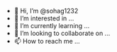 - 👋 Hi, I’m @sohag1232
- 👀 I’m interested in ...
- 🌱 I’m currently learning ...
- 💞️ I’m looking to collaborate on ...
- 📫 How to reach me ...

<!---
sohag1232/sohag1232 is a ✨ special ✨ repository because its `README.md` (this file) appears u
